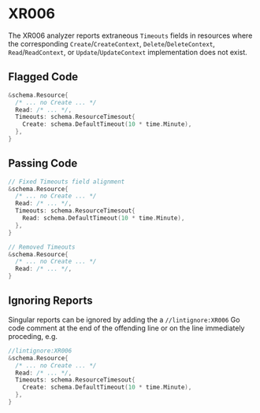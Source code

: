 # XR006

The XR006 analyzer reports extraneous `Timeouts` fields in resources where the corresponding `Create`/`CreateContext`, `Delete`/`DeleteContext`, `Read`/`ReadContext`, or `Update`/`UpdateContext` implementation does not exist.

## Flagged Code

```go
&schema.Resource{
  /* ... no Create ... */
  Read: /* ... */,
  Timeouts: schema.ResourceTimesout{
    Create: schema.DefaultTimeout(10 * time.Minute),
  },
}
```

## Passing Code

```go
// Fixed Timeouts field alignment
&schema.Resource{
  /* ... no Create ... */
  Read: /* ... */,
  Timeouts: schema.ResourceTimesout{
    Read: schema.DefaultTimeout(10 * time.Minute),
  },
}

// Removed Timeouts
&schema.Resource{
  /* ... no Create ... */
  Read: /* ... */,
}
```

## Ignoring Reports

Singular reports can be ignored by adding the a `//lintignore:XR006` Go code comment at the end of the offending line or on the line immediately proceding, e.g.

```go
//lintignore:XR006
&schema.Resource{
  /* ... no Create ... */
  Read: /* ... */,
  Timeouts: schema.ResourceTimesout{
    Create: schema.DefaultTimeout(10 * time.Minute),
  },
}
```
